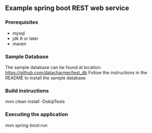 ## Example spring boot REST web service

### Prerequisites
* mysql
* jdk 8 or later
* maven

### Sample Database

The sample database can be found at location: https://github.com/datacharmer/test_db
Follow the instructions in the README to install the sample database

### Build instructions

mvn clean install -DskipTests

### Executing the application

mvn spring-boot:run
